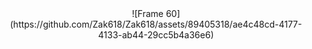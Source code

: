 <div id="header" align="center">
  ![Frame 60](https://github.com/Zak618/Zak618/assets/89405318/ae4c48cd-4177-4133-ab44-29cc5b4a36e6)
</div>
